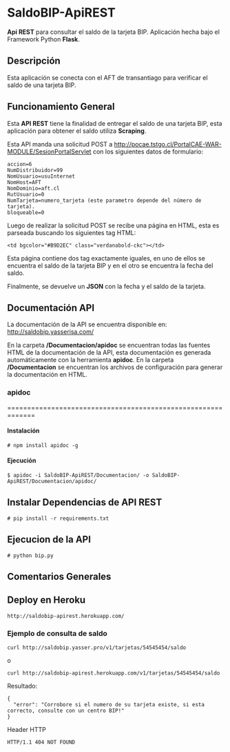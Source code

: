 SaldoBIP-ApiREST
=============================================================
**Api REST** para consultar el saldo de la tarjeta BIP.
Aplicación hecha bajo el Framework Python **Flask**.

## Descripción

Esta aplicación se conecta con el AFT de transantiago para verificar el saldo de una tarjeta BIP.

## Funcionamiento General

Esta **API REST** tiene la finalidad de entregar el saldo de una tarjeta BIP, esta aplicación para obtener el saldo utiliza **Scraping**.

Esta API manda una solicitud POST a http://pocae.tstgo.cl/PortalCAE-WAR-MODULE/SesionPortalServlet con los siguientes datos de formulario:

```
accion=6
NumDistribuidor=99
NomUsuario=usuInternet
NomHost=AFT
NomDominio=aft.cl
RutUsuario=0
NumTarjeta=numero_tarjeta (este parametro depende del número de tarjeta).
bloqueable=0
```

Luego de realizar la solicitud POST se recibe una página en HTML, esta es parseada buscando los siguientes tag HTML:
```
<td bgcolor="#B9D2EC" class="verdanabold-ckc"></td>
```
Esta página contiene dos tag exactamente iguales, en uno de ellos se encuentra el saldo de la tarjeta BIP y en el otro se encuentra la fecha del saldo.

Finalmente, se devuelve un **JSON** con la fecha y el saldo de la tarjeta.


## Documentación API

La documentación de la API se encuentra disponible en: http://saldobip.yasserisa.com/

En la carpeta **/Documentacion/apidoc** se encuentran todas las fuentes HTML de la documentación de la API, esta documentación es generada automáticamente con la herramienta **apidoc**. En la carpeta **/Documentacion** se encuentran los archivos de configuración para generar la documentación en HTML. 

### apidoc
=============================================================

#### Instalación
```
# npm install apidoc -g
```

#### Ejecución
```
$ apidoc -i SaldoBIP-ApiREST/Documentacion/ -o SaldoBIP-ApiREST/Documentacion/apidoc/

```

Instalar Dependencias de API REST
---------------------
```
# pip install -r requirements.txt
```
Ejecucion de la API
------------------------------------
```
# python bip.py
```
Comentarios Generales
------------------------------------

## Deploy en Heroku

```
http://saldobip-apirest.herokuapp.com/
```


### Ejemplo de consulta de saldo

 ```
 curl http://saldobip.yasser.pro/v1/tarjetas/54545454/saldo
 ```
 o
 
```
curl http://saldobip-apirest.herokuapp.com/v1/tarjetas/54545454/saldo
```

Resultado:

```
{
  "error": "Corrobore si el numero de su tarjeta existe, si esta correcto, consulte con un centro BIP!"
}
```
Header HTTP
```
HTTP/1.1 404 NOT FOUND
```
